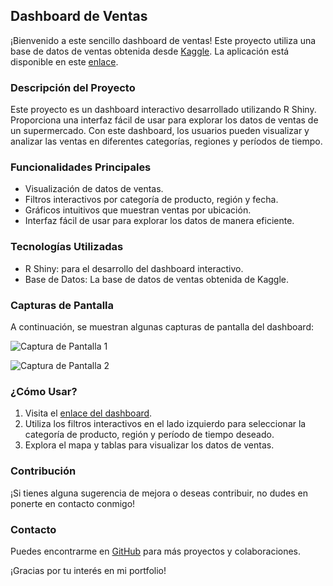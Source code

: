 ## Dashboard de Ventas

¡Bienvenido a este sencillo dashboard de ventas! Este proyecto utiliza una base de datos de ventas obtenida desde [Kaggle](https://www.kaggle.com/datasets/mohammadkaiftahir/superstore-sales-dataset). La aplicación está disponible en este [enlace](https://mblaya.shinyapps.io/dashboard/).

### Descripción del Proyecto

Este proyecto es un dashboard interactivo desarrollado utilizando R Shiny. Proporciona una interfaz fácil de usar para explorar los datos de ventas de un supermercado. Con este dashboard, los usuarios pueden visualizar y analizar las ventas en diferentes categorías, regiones y períodos de tiempo.

### Funcionalidades Principales

- Visualización de datos de ventas.
- Filtros interactivos por categoría de producto, región y fecha.
- Gráficos intuitivos que muestran ventas por ubicación.
- Interfaz fácil de usar para explorar los datos de manera eficiente.

### Tecnologías Utilizadas

- R Shiny: para el desarrollo del dashboard interactivo.
- Base de Datos: La base de datos de ventas obtenida de Kaggle.

### Capturas de Pantalla

A continuación, se muestran algunas capturas de pantalla del dashboard:

![Captura de Pantalla 1](screenshot1.png)

![Captura de Pantalla 2](screenshot2.png)

### ¿Cómo Usar?

1. Visita el [enlace del dashboard](https://mblaya.shinyapps.io/dashboard/).
2. Utiliza los filtros interactivos en el lado izquierdo para seleccionar la categoría de producto, región y período de tiempo deseado.
3. Explora el mapa y tablas para visualizar los datos de ventas.

### Contribución

¡Si tienes alguna sugerencia de mejora o deseas contribuir, no dudes en ponerte en contacto conmigo!

### Contacto

Puedes encontrarme en [GitHub](https://github.com/tu_usuario) para más proyectos y colaboraciones.

¡Gracias por tu interés en mi portfolio!
